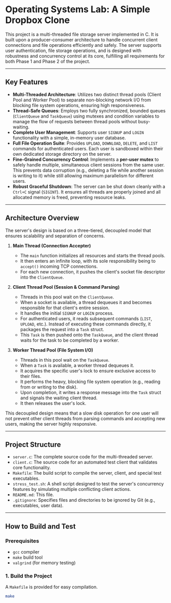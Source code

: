 # Operating Systems Lab: A Simple Dropbox Clone

This project is a multi-threaded file storage server implemented in C. It is built upon a producer-consumer architecture to handle concurrent client connections and file operations efficiently and safely. The server supports user authentication, file storage operations, and is designed with robustness and concurrency control at its core, fulfilling all requirements for both Phase 1 and Phase 2 of the project.

---

## Key Features

- **Multi-Threaded Architecture**: Utilizes two distinct thread pools (Client Pool and Worker Pool) to separate non-blocking network I/O from blocking file system operations, ensuring high responsiveness.
- **Thread-Safe Queues**: Employs two fully synchronized, bounded queues (`ClientQueue` and `TaskQueue`) using mutexes and condition variables to manage the flow of requests between thread pools without busy-waiting.
- **Complete User Management**: Supports user `SIGNUP` and `LOGIN` functionality with a simple, in-memory user database.
- **Full File Operation Suite**: Provides `UPLOAD`, `DOWNLOAD`, `DELETE`, and `LIST` commands for authenticated users. Each user is sandboxed within their own dedicated storage directory on the server.
- **Fine-Grained Concurrency Control**: Implements a **per-user mutex** to safely handle multiple, simultaneous client sessions from the same user. This prevents data corruption (e.g., deleting a file while another session is writing to it) while still allowing maximum parallelism for different users.
- **Robust Graceful Shutdown**: The server can be shut down cleanly with a `Ctrl+C` signal (`SIGINT`). It ensures all threads are properly joined and all allocated memory is freed, preventing resource leaks.

---

## Architecture Overview

The server's design is based on a three-tiered, decoupled model that ensures scalability and separation of concerns.

1.  **Main Thread (Connection Accepter)**
    - The `main` function initializes all resources and starts the thread pools.
    - It then enters an infinite loop, with its sole responsibility being to `accept()` incoming TCP connections.
    - For each new connection, it pushes the client's socket file descriptor into the `ClientQueue`.

2.  **Client Thread Pool (Session & Command Parsing)**
    - Threads in this pool wait on the `ClientQueue`.
    - When a socket is available, a thread dequeues it and becomes responsible for that client's entire session.
    - It handles the initial `SIGNUP` or `LOGIN` process.
    - For authenticated users, it reads subsequent commands (`LIST`, `UPLOAD`, etc.). Instead of executing these commands directly, it packages the request into a `Task` struct.
    - This `Task` is then pushed onto the `TaskQueue`, and the client thread waits for the task to be completed by a worker.

3.  **Worker Thread Pool (File System I/O)**
    - Threads in this pool wait on the `TaskQueue`.
    - When a `Task` is available, a worker thread dequeues it.
    - It acquires the specific user's lock to ensure exclusive access to their files.
    - It performs the heavy, blocking file system operation (e.g., reading from or writing to the disk).
    - Upon completion, it writes a response message into the `Task` struct and signals the waiting client thread.
    - It then releases the user's lock.

This decoupled design means that a slow disk operation for one user will not prevent other client threads from parsing commands and accepting new users, making the server highly responsive.

---

## Project Structure

- `server.c`: The complete source code for the multi-threaded server.
- `client.c`: The source code for an automated test client that validates core functionality.
- `Makefile`: The build script to compile the server, client, and special test executables.
- `stress_test.sh`: A shell script designed to test the server's concurrency features by simulating multiple conflicting client actions.
- `README.md`: This file.
- `.gitignore`: Specifies files and directories to be ignored by Git (e.g., executables, user data).

---

## How to Build and Test

### Prerequisites
- `gcc` compiler
- `make` build tool
- `valgrind` (for memory testing)

### 1. Build the Project
A `Makefile` is provided for easy compilation.
```bash
make
